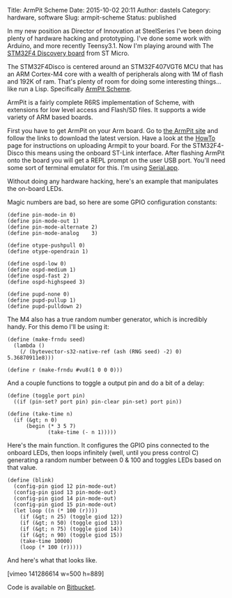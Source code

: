 Title: ArmPit Scheme
Date: 2015-10-02 20:11
Author: dastels
Category: hardware, software
Slug: armpit-scheme
Status: published

In my new position as Director of Innovation at SteelSeries I've been
doing plenty of hardware hacking and prototyping. I've done some work
with Arduino, and more recently Teensy3.1. Now I'm playing around with
The [STM32F4 Discovery
board](http://www.mouser.com/new/stmicroelectronics/stm32f4discovery/)
from ST Micro.

The STM32F4Disco is centered around an STM32F407VGT6 MCU that has an ARM
Cortex-M4 core with a wealth of peripherals along with 1M of flash and
192K of ram. That's plenty of room for doing some interesting things...
like run a Lisp. Specifically [ArmPit
Scheme](http://armpit.sourceforge.net).

ArmPit is a fairly complete R6RS implementation of Scheme, with
extensions for low level access and Flash/SD files. It supports a wide
variety of ARM based boards.

First you have to get ArmPit on your Arm board. Go to [the ArmPit
site](http://armpit.sourceforge.net/index.html) and follow the links to
download the latest version. Have a look at the
[HowTo](http://armpit.sourceforge.net/armpit_installation.html) page for
instructions on uploading Armpit to your board. For the STM32F4-Disco
this means using the onboard ST-Link interface. After flashing ArmPit
onto the board you will get a REPL prompt on the user USB port. You'll
need some sort of terminal emulator for this. I'm using
[Serial.app](https://www.decisivetactics.com/products/serial/).

Without doing any hardware hacking, here's an example that manipulates
the on-board LEDs.

Magic numbers are bad, so here are some GPIO configuration constants:

    (define pin-mode-in 0)
    (define pin-mode-out 1)
    (define pin-mode-alternate 2)
    (define pin-mode-analog    3)

    (define otype-pushpull 0)
    (define otype-opendrain 1)

    (define ospd-low 0)
    (define ospd-medium 1)
    (define ospd-fast 2)
    (define ospd-highspeed 3)

    (define pupd-none 0)
    (define pupd-pullup 1)
    (define pupd-pulldown 2)

The M4 also has a true random number generator, which is incredibly
handy. For this demo I'll be using it:

    (define (make-frndu seed)
      (lambda ()
        (/ (bytevector-s32-native-ref (ash (RNG seed) -2) 0) 5.36870911e8)))

    (define r (make-frndu #vu8(1 0 0 0)))

And a couple functions to toggle a output pin and do a bit of a delay:

    (define (toggle port pin)
      ((if (pin-set? port pin) pin-clear pin-set) port pin))

    (define (take-time n)
      (if (&gt; n 0)
          (begin (* 3 5 7)
                 (take-time (- n 1)))))

Here's the main function. It configures the GPIO pins connected to the
onboard LEDs, then loops infinitely (well, until you press control C)
generating a random number between 0 & 100 and toggles LEDs based on
that value.

    (define (blink)
      (config-pin giod 12 pin-mode-out)
      (config-pin giod 13 pin-mode-out)
      (config-pin giod 14 pin-mode-out)
      (config-pin giod 15 pin-mode-out)
      (let loop ((n (* 100 (r))))
        (if (&gt; n 25) (toggle giod 12))
        (if (&gt; n 50) (toggle giod 13))
        (if (&gt; n 75) (toggle giod 14))
        (if (&gt; n 90) (toggle giod 15))
        (take-time 10000)
        (loop (* 100 (r)))))

And here's what that looks like.

\[vimeo 141286614 w=500 h=889\]

Code is available on
[Bitbucket](https://bitbucket.org/dastels/armpit_scheme).
